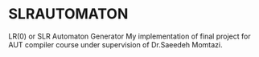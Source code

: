 # SLRAUTOMATON
LR(0) or SLR Automaton Generator 
My implementation of final project for AUT compiler course under supervision of Dr.Saeedeh Momtazi.
